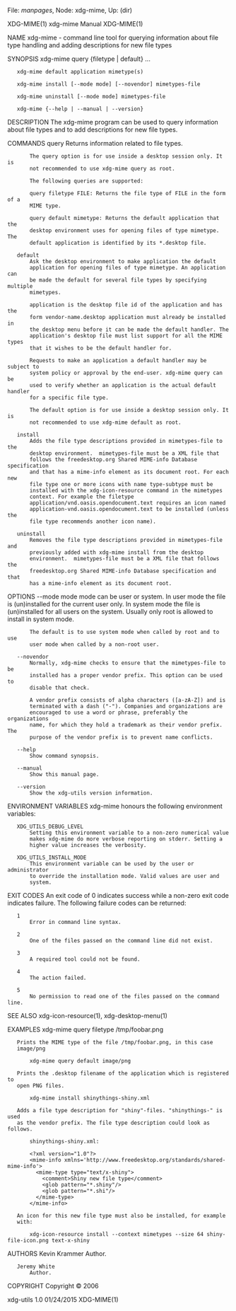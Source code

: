 File: *manpages*,  Node: xdg-mime,  Up: (dir)

XDG-MIME(1)                     xdg-mime Manual                    XDG-MIME(1)



NAME
       xdg-mime - command line tool for querying information about file type
       handling and adding descriptions for new file types

SYNOPSIS
       xdg-mime query {filetype | default} ...

       xdg-mime default application mimetype(s)

       xdg-mime install [--mode mode] [--novendor] mimetypes-file

       xdg-mime uninstall [--mode mode] mimetypes-file

       xdg-mime {--help | --manual | --version}

DESCRIPTION
       The xdg-mime program can be used to query information about file types
       and to add descriptions for new file types.

COMMANDS
       query
           Returns information related to file types.

           The query option is for use inside a desktop session only. It is
           not recommended to use xdg-mime query as root.

           The following queries are supported:

           query filetype FILE: Returns the file type of FILE in the form of a
           MIME type.

           query default mimetype: Returns the default application that the
           desktop environment uses for opening files of type mimetype. The
           default application is identified by its *.desktop file.

       default
           Ask the desktop environment to make application the default
           application for opening files of type mimetype. An application can
           be made the default for several file types by specifying multiple
           mimetypes.

           application is the desktop file id of the application and has the
           form vendor-name.desktop application must already be installed in
           the desktop menu before it can be made the default handler. The
           application's desktop file must list support for all the MIME types
           that it wishes to be the default handler for.

           Requests to make an application a default handler may be subject to
           system policy or approval by the end-user. xdg-mime query can be
           used to verify whether an application is the actual default handler
           for a specific file type.

           The default option is for use inside a desktop session only. It is
           not recommended to use xdg-mime default as root.

       install
           Adds the file type descriptions provided in mimetypes-file to the
           desktop environment.  mimetypes-file must be a XML file that
           follows the freedesktop.org Shared MIME-info Database specification
           and that has a mime-info element as its document root. For each new
           file type one or more icons with name type-subtype must be
           installed with the xdg-icon-resource command in the mimetypes
           context. For example the filetype
           application/vnd.oasis.opendocument.text requires an icon named
           application-vnd.oasis.opendocument.text to be installed (unless the
           file type recommends another icon name).

       uninstall
           Removes the file type descriptions provided in mimetypes-file and
           previously added with xdg-mime install from the desktop
           environment.  mimetypes-file must be a XML file that follows the
           freedesktop.org Shared MIME-info Database specification and that
           has a mime-info element as its document root.

OPTIONS
       --mode mode
           mode can be user or system. In user mode the file is (un)installed
           for the current user only. In system mode the file is (un)installed
           for all users on the system. Usually only root is allowed to
           install in system mode.

           The default is to use system mode when called by root and to use
           user mode when called by a non-root user.

       --novendor
           Normally, xdg-mime checks to ensure that the mimetypes-file to be
           installed has a proper vendor prefix. This option can be used to
           disable that check.

           A vendor prefix consists of alpha characters ([a-zA-Z]) and is
           terminated with a dash ("-"). Companies and organizations are
           encouraged to use a word or phrase, preferably the organizations
           name, for which they hold a trademark as their vendor prefix. The
           purpose of the vendor prefix is to prevent name conflicts.

       --help
           Show command synopsis.

       --manual
           Show this manual page.

       --version
           Show the xdg-utils version information.

ENVIRONMENT VARIABLES
       xdg-mime honours the following environment variables:

       XDG_UTILS_DEBUG_LEVEL
           Setting this environment variable to a non-zero numerical value
           makes xdg-mime do more verbose reporting on stderr. Setting a
           higher value increases the verbosity.

       XDG_UTILS_INSTALL_MODE
           This environment variable can be used by the user or administrator
           to override the installation mode. Valid values are user and
           system.

EXIT CODES
       An exit code of 0 indicates success while a non-zero exit code
       indicates failure. The following failure codes can be returned:

       1
           Error in command line syntax.

       2
           One of the files passed on the command line did not exist.

       3
           A required tool could not be found.

       4
           The action failed.

       5
           No permission to read one of the files passed on the command line.

SEE ALSO
       xdg-icon-resource(1), xdg-desktop-menu(1)

EXAMPLES
           xdg-mime query filetype /tmp/foobar.png

       Prints the MIME type of the file /tmp/foobar.png, in this case
       image/png

           xdg-mime query default image/png

       Prints the .desktop filename of the application which is registered to
       open PNG files.

           xdg-mime install shinythings-shiny.xml

       Adds a file type description for "shiny"-files. "shinythings-" is used
       as the vendor prefix. The file type description could look as follows.

           shinythings-shiny.xml:

           <?xml version="1.0"?>
           <mime-info xmlns='http://www.freedesktop.org/standards/shared-mime-info'>
             <mime-type type="text/x-shiny">
               <comment>Shiny new file type</comment>
               <glob pattern="*.shiny"/>
               <glob pattern="*.shi"/>
             </mime-type>
           </mime-info>

       An icon for this new file type must also be installed, for example
       with:

           xdg-icon-resource install --context mimetypes --size 64 shiny-file-icon.png text-x-shiny


AUTHORS
       Kevin Krammer
           Author.

       Jeremy White
           Author.

COPYRIGHT
       Copyright © 2006



xdg-utils 1.0                     01/24/2015                       XDG-MIME(1)
